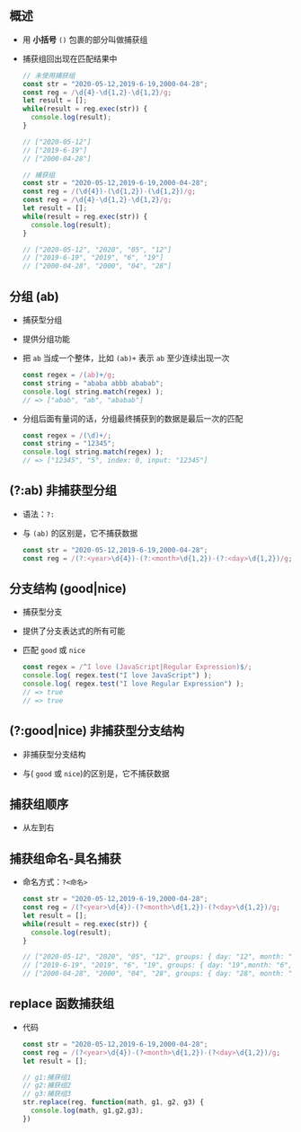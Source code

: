 ## 概述

+ 用 **小括号** `()` 包裹的部分叫做捕获组

+ 捕获组回出现在匹配结果中

    ```js
    // 未使用捕获组
    const str = "2020-05-12,2019-6-19,2000-04-28";
    const reg = /\d{4}-\d{1,2}-\d{1,2}/g;
    let result = [];
    while(result = reg.exec(str)) {
      console.log(result);
    }

    // ["2020-05-12"]
    // ["2019-6-19"]
    // ["2000-04-28"]
    ```

    ```js
    // 捕获组
    const str = "2020-05-12,2019-6-19,2000-04-28";
    const reg = /(\d{4})-(\d{1,2})-(\d{1,2})/g;
    const reg = /\d{4}-\d{1,2}-\d{1,2}/g;
    let result = [];
    while(result = reg.exec(str)) {
      console.log(result);
    }

    // ["2020-05-12", "2020", "05", "12"]
    // ["2019-6-19", "2019", "6", "19"]
    // ["2000-04-28", "2000", "04", "28"]
    ```

## 分组 (ab)

+ 捕获型分组

+ 提供分组功能

+ 把 `ab` 当成一个整体，比如 `(ab)+` 表示 `ab` 至少连续出现一次

    ```js
    const regex = /(ab)+/g;
    const string = "ababa abbb ababab";
    console.log( string.match(regex) );
    // => ["abab", "ab", "ababab"]
    ```

+ 分组后面有量词的话，分组最终捕获到的数据是最后一次的匹配

    ```js
    const regex = /(\d)+/;
    const string = "12345";
    console.log( string.match(regex) );
    // => ["12345", "5", index: 0, input: "12345"]
    ```

## (?:ab) 非捕获型分组

+ 语法：`?:`

+ 与 `(ab)` 的区别是，它不捕获数据

    ```js
    const str = "2020-05-12,2019-6-19,2000-04-28";
    const reg = /(?:<year>\d{4})-(?:<month>\d{1,2})-(?:<day>\d{1,2})/g;
    ```

## 分支结构 (good|nice)

+ 捕获型分支

+ 提供了分支表达式的所有可能

+ 匹配 `good` 或 `nice`

    ```js
    const regex = /^I love (JavaScript|Regular Expression)$/;
    console.log( regex.test("I love JavaScript") );
    console.log( regex.test("I love Regular Expression") );
    // => true
    // => true
    ```

## (?:good|nice) 非捕获型分支结构

+ 非捕获型分支结构

+ 与( `good` 或 `nice`)的区别是，它不捕获数据

## 捕获组顺序

+ 从左到右

## 捕获组命名-具名捕获

+ 命名方式：`?<命名>`

    ```js
    const str = "2020-05-12,2019-6-19,2000-04-28";
    const reg = /(?<year>\d{4})-(?<month>\d{1,2})-(?<day>\d{1,2})/g;
    let result = [];
    while(result = reg.exec(str)) {
      console.log(result);
    }

    // ["2020-05-12", "2020", "05", "12", groups: { day: "12", month: "05", year: "2020" }]
    // ["2019-6-19", "2019", "6", "19", groups: { day: "19",month: "6", year: "2019"  }]
    // ["2000-04-28", "2000", "04", "28", groups: { day: "28", month: "04", year: "2000" }]
    ```

## replace 函数捕获组

+ 代码

    ```js
    const str = "2020-05-12,2019-6-19,2000-04-28";
    const reg = /(?<year>\d{4})-(?<month>\d{1,2})-(?<day>\d{1,2})/g;
    let result = [];

    // g1:捕获组1
    // g2:捕获组2
    // g3:捕获组3
    str.replace(reg, function(math, g1, g2, g3) {
      console.log(math, g1,g2,g3);
    })
    ```
